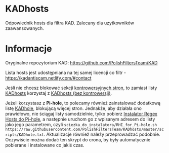 # KADhosts

Odpowiednik hosts dla filtra KAD.
Zalecany dla użytkowników zaawansowanych.

# Informacje

Oryginalne repozytorium KAD: https://github.com/PolishFiltersTeam/KAD

Lista hosts jest udostępniana na tej samej licencji co filtr - https://kadantiscam.netlify.com/#contact

Jeśli nie chcesz blokować sekcji [kontrowersyjnych stron](https://github.com/PolishFiltersTeam/KAD/issues/649), to zamiast listy [KADhosts](https://raw.githubusercontent.com/PolishFiltersTeam/KADhosts/master/KADhosts.txt) korzystaj z [KADhosts (bez kontrowersji)](https://raw.githubusercontent.com/PolishFiltersTeam/KADhosts/master/KADhosts_without_controversies.txt).

Jeżeli korzystasz z **Pi-hole**, to polecamy również zainstalować dodatkową listę [KADhole](https://raw.githubusercontent.com/PolishFiltersTeam/KADhosts/master/scripts/KADhole.txt), blokującą więcej stron. Jednakże, aby działała ono prawidłowo, nie ściągaj listy samodzielnie, tylko pobierz [Instalator Regex Hosts do Pi-hole](https://raw.githubusercontent.com/PolishFiltersTeam/ScriptsPlayground/master/scripts/RHI_for_Pi-hole.sh), a następnie uruchom go z wpisanym adresem do listy jako jego parametrem, czyli `sciezka_do_instalatora/RHI_for_Pi-hole.sh https://raw.githubusercontent.com/PolishFiltersTeam/KADhosts/master/scripts/KADhole.txt`. Aktualizacje również należy przeprowadzać podobnie. Oczywiście można dodać ten skrypt do crona, by były automatycznie pobierane i instalowane co jakiś czas.
